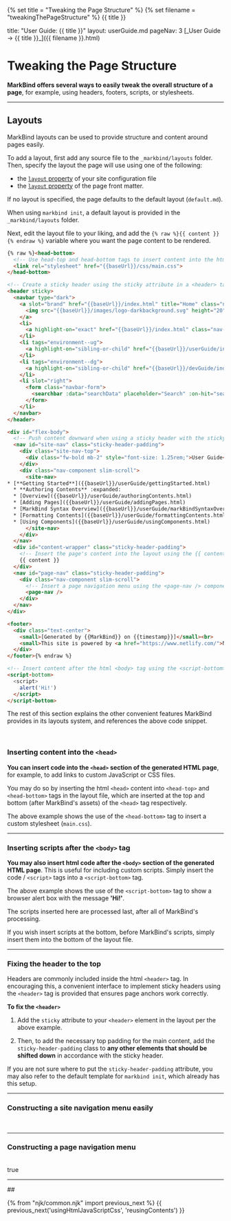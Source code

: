 {% set title = "Tweaking the Page Structure" %}
{% set filename = "tweakingThePageStructure" %}
<span id="title" class="d-none">{{ title }}</span>

<frontmatter>
  title: "User Guide: {{ title }}"
  layout: userGuide.md
  pageNav: 3
</frontmatter>

<span id="link" class="d-none">
<md>[_User Guide → {{ title }}_]({{ filename }}.html)</md>
</span>

# Tweaking the Page Structure

<span class="lead" id="overview">**MarkBind offers several ways to easily tweak the overall structure of a page**, for example, using headers, footers, scripts, or stylesheets.</span>

<include src="syntax/frontmatter.md" />

<hr><!-- ======================================================================================================= -->

## Layouts

MarkBind layouts can be used to provide structure and content around pages easily.

To add a layout, first add any source file to the `_markbind/layouts` folder. Then, specify the layout the page will use using one of the following:
- the [`layout` property](siteJsonFile.md) of your site configuration file
- the [`layout` property](#front-matter) of the page front matter.

<box type="info" seamless>

If no layout is specified, the page defaults to the default layout (`default.md`).

When using `markbind init`, a default layout is provided in the `_markbind/layouts` folder.
</box>

Next, edit the layout file to your liking, and add the `{% raw %}{{ content }}{% endraw %}` variable where you want the page content to be rendered.

<div id="layout-code-snippet">


```html {highlight-lines="{{ highlightLines or "1-4,7,31,36-44[:],49,54,67-71" }}"}
{% raw %}<head-bottom>
  <!-- Use head-top and head-bottom tags to insert content into the html <head> tag -->
  <link rel="stylesheet" href="{{baseUrl}}/css/main.css">
</head-bottom>

<!-- Create a sticky header using the sticky attribute in a <header> tag -->
<header sticky>
  <navbar type="dark">
    <a slot="brand" href="{{baseUrl}}/index.html" title="Home" class="navbar-brand">
      <img src="{{baseUrl}}/images/logo-darkbackground.svg" height="20">
    </a>
    <li>
      <a highlight-on="exact" href="{{baseUrl}}/index.html" class="nav-link">HOME</a>
    </li>
    <li tags="environment--ug">
      <a highlight-on="sibling-or-child" href="{{baseUrl}}/userGuide/index.html" class="nav-link">USER GUIDE</a>
    </li>
    <li tags="environment--dg">
      <a highlight-on="sibling-or-child" href="{{baseUrl}}/devGuide/index.html" class="nav-link">DEVELOPER GUIDE</a>
    </li>
    <li slot="right">
      <form class="navbar-form">
        <searchbar :data="searchData" placeholder="Search" :on-hit="searchCallback" menu-align-right></searchbar>
      </form>
    </li>
  </navbar>
</header>

<div id="flex-body">
  <!-- Push content downward when using a sticky header with the sticky-header-padding class -->
  <nav id="site-nav" class="sticky-header-padding">
    <div class="site-nav-top">
      <div class="fw-bold mb-2" style="font-size: 1.25rem;">User Guide</div>
    </div>
    <div class="nav-component slim-scroll">
      <site-nav>
* [**Getting Started**]({{baseUrl}}/userGuide/gettingStarted.html)
  * **Authoring Contents** :expanded:
  * [Overview]({{baseUrl}}/userGuide/authoringContents.html)
  * [Adding Pages]({{baseUrl}}/userGuide/addingPages.html)
  * [MarkBind Syntax Overview]({{baseUrl}}/userGuide/markBindSyntaxOverview.html)
  * [Formatting Contents]({{baseUrl}}/userGuide/formattingContents.html)
  * [Using Components]({{baseUrl}}/userGuide/usingComponents.html)
      </site-nav>
    </div>
  </nav>
  <div id="content-wrapper" class="sticky-header-padding">
    <!-- Insert the page's content into the layout using the {{ content }} variable -->
    {{ content }}
  </div>
  <nav id="page-nav" class="sticky-header-padding">
    <div class="nav-component slim-scroll">
      <!-- Insert a page navigation menu using the <page-nav /> component -->
      <page-nav />
    </div>
  </nav>
</div>

<footer>
  <div class="text-center">
    <small>[Generated by {{MarkBind}} on {{timestamp}}]</small><br>
    <small>This site is powered by <a href="https://www.netlify.com/">Netlify</a>.</small>
  </div>
</footer>{% endraw %}

<!-- Insert content after the html <body> tag using the <script-bottom> tag -->
<script-bottom>
  <script>
    alert('Hi!')
  </script>
</script-bottom>
```

</div>

The rest of this section explains the other convenient features MarkBind provides in its layouts system, and references
the above code snippet.

<br>

### Inserting content into the `<head>`

**You can insert code into the `<head>` section of the generated HTML page**, for example, to add links to custom JavaScript or CSS files.

You may do so by inserting the html `<head>` content into `<head-top>` and `<head-bottom>` tags in the layout file, which are inserted at the top and bottom (after MarkBind's assets) of the `<head>` tag respectively.

The above example shows the use of the `<head-bottom>` tag to insert a custom stylesheet (`main.css`).

---

### Inserting scripts after the `<body>` tag

**You may also insert html code after the `<body>` section of the generated HTML page**. This is useful for including custom scripts.
Simply insert the code / `<script>` tags into a `<script-bottom>` tag.

The above example shows the use of the `<script-bottom>` tag to show a browser alert box with the message **'Hi!'**.

<box type=info seamless>

The scripts inserted here are processed last, after all of MarkBind's processing.

If you wish insert scripts at the bottom, before MarkBind's scripts, simply insert them into the bottom of the layout file.

</box>

---

### Fixing the header to the top

Headers are commonly included inside the html `<header>` tag. In encouraging this, a convenient interface to implement sticky headers using the `<header>` tag is provided that ensures page anchors work correctly.

****To fix the `<header>`****
1. Add the `sticky` attribute to your `<header>` element in the layout per the above example.

2. Then, to add the necessary top padding for the main content, add the `sticky-header-padding` class to **any other elements that should be shifted down** in accordance with the sticky header.

<box type="tip" seamless>

If you are not sure where to put the `sticky-header-padding` attribute, you may also refer to the default template for `markbind init`, which already has this setup.
</box>

---

### Constructing a site navigation menu easily

<br>

<include src="syntax/siteNavigationMenus.md#content" />

---

### Constructing a page navigation menu

<br>

<include src="syntax/pageNavigationMenus.md#content">
<variable name="doNotShowPageNav">true</variable>
</include>

<hr><!-- ======================================================================================================= -->

<include src="plugins/tags.md">
<variable name="topHeadingLevel">##</variable>
</include>

{% from "njk/common.njk" import previous_next %}
{{ previous_next('usingHtmlJavaScriptCss', 'reusingContents') }}
